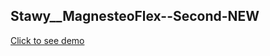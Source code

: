 ## Stawy__MagnesteoFlex--Second-NEW

<a href="https://sonfinity-poland.github.io/Stawy__MagnesteoFlex-Second-NEW/.">Click to see demo</a>